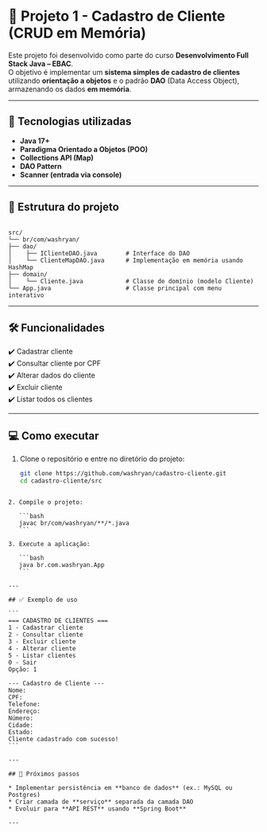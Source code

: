 # 📝 Projeto 1 - Cadastro de Cliente (CRUD em Memória)

Este projeto foi desenvolvido como parte do curso **Desenvolvimento Full Stack Java – EBAC**.  
O objetivo é implementar um **sistema simples de cadastro de clientes** utilizando **orientação a objetos** e o padrão **DAO** (Data Access Object), armazenando os dados **em memória**.

---

## 🚀 Tecnologias utilizadas
- **Java 17+**
- **Paradigma Orientado a Objetos (POO)**
- **Collections API (Map)**
- **DAO Pattern**
- **Scanner (entrada via console)**

---

## 📂 Estrutura do projeto
```

src/
└── br/com/washryan/
├── dao/
│    ├── IClienteDAO.java        # Interface do DAO
│    └── ClienteMapDAO.java      # Implementação em memória usando HashMap
├── domain/
│    └── Cliente.java            # Classe de domínio (modelo Cliente)
└── App.java                     # Classe principal com menu interativo

````

---

## 🛠️ Funcionalidades
✔️ Cadastrar cliente  
✔️ Consultar cliente por CPF  
✔️ Alterar dados do cliente  
✔️ Excluir cliente  
✔️ Listar todos os clientes  

---

## 💻 Como executar

1. Clone o repositório e entre no diretório do projeto:
   ```bash
   git clone https://github.com/washryan/cadastro-cliente.git
   cd cadastro-cliente/src
````

2. Compile o projeto:

   ```bash
   javac br/com/washryan/**/*.java
   ```

3. Execute a aplicação:

   ```bash
   java br.com.washryan.App
   ```

---

## ✅ Exemplo de uso

```
=== CADASTRO DE CLIENTES ===
1 - Cadastrar cliente
2 - Consultar cliente
3 - Excluir cliente
4 - Alterar cliente
5 - Listar clientes
0 - Sair
Opção: 1

--- Cadastro de Cliente ---
Nome:
CPF:
Telefone:
Endereço:
Número:
Cidade:
Estado:
Cliente cadastrado com sucesso!
```

---

## 📌 Próximos passos

* Implementar persistência em **banco de dados** (ex.: MySQL ou Postgres)
* Criar camada de **serviço** separada da camada DAO
* Evoluir para **API REST** usando **Spring Boot**

---
